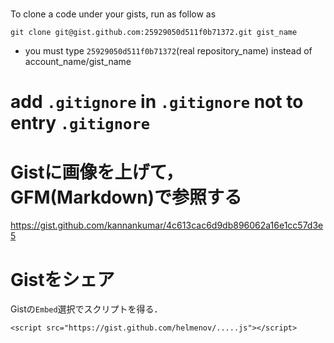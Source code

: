 #

To clone a code under your gists, run as follow as

```
git clone git@gist.github.com:25929050d511f0b71372.git gist_name
```

- you must type `25929050d511f0b71372`(real repository_name) instead of account_name/gist_name

# add `.gitignore` in `.gitignore` not to entry `.gitignore`

# Gistに画像を上げて，GFM(Markdown)で参照する

https://gist.github.com/kannankumar/4c613cac6d9db896062a16e1cc57d3e5

# Gistをシェア 

Gistの`Embed`選択でスクリプトを得る．

```
<script src="https://gist.github.com/helmenov/.....js"></script>
```


